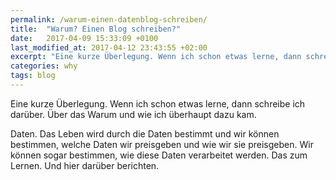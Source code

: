 ```yaml
---
permalink: /warum-einen-datenblog-schreiben/
title:  "Warum? Einen Blog schreiben?"
date:   2017-04-09 15:33:09 +0100
last_modified_at: 2017-04-12 23:43:55 +02:00 
excerpt: "Eine kurze Überlegung. Wenn ich schon etwas lerne, dann schreibe ich darüber."
categories: why
tags: blog
---
```


Eine kurze Überlegung. Wenn ich schon etwas lerne, dann schreibe ich darüber.
Über das Warum und wie ich überhaupt dazu kam.

Daten. Das Leben wird durch die Daten bestimmt und wir können bestimmen, welche Daten wir preisgeben und wie wir sie preisgeben. Wir können sogar bestimmen, wie diese Daten verarbeitet werden. Das zum Lernen. Und hier darüber berichten.